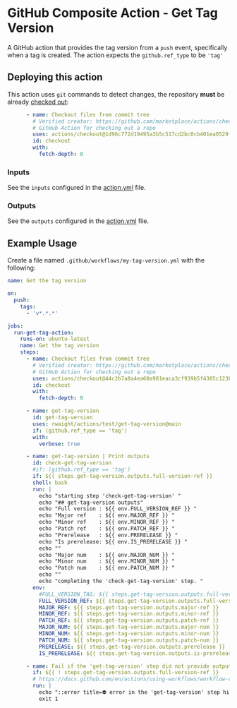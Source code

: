 # GitHub Composite Action - Get Tag Version

A GitHub action that provides the tag version from a `push` event, specifically when a tag is created.  The action expects the `github.ref_type` to be `'tag'`

## Deploying this action

This action uses `git` commands to detect changes, the repository **must** be already [checked out](https://github.com/actions/checkout):
```yml
      - name: Checkout files from commit tree
        # Verified creator: https://github.com/marketplace/actions/checkout
        # GitHub Action for checking out a repo
        uses: actions/checkout@1d96c772d19495a3b5c517cd2bc0cb401ea0529f # v4.1.3
        id: checkout
        with:
          fetch-depth: 0
```


### Inputs

See the `inputs` configured in the [action.yml](action.yml) file.

### Outputs

See the `outputs` configured in the [action.yml](action.yml) file.

## Example Usage

Create a file named `.github/workflows/my-tag-version.yml` with the following:
```yml
name: Get the tag version

on: 
  push:
    tags:
      - 'v*.*.*'

jobs:
  run-get-tag-action:
    runs-on: ubuntu-latest
    name: Get the tag version
    steps:
      - name: Checkout files from commit tree
        # Verified creator: https://github.com/marketplace/actions/checkout
        # GitHub Action for checking out a repo
        uses: actions/checkout@44c2b7a8a4ea60a981eaca3cf939b5f4305c123b # v4.1.5
        id: checkout
        with:
          fetch-depth: 0

      - name: get-tag-version
        id: get-tag-version
        uses: rwaight/actions/test/get-tag-version@main
        if: (github.ref_type == 'tag')
        with:
          verbose: true

      - name: get-tag-version | Print outputs
        id: check-get-tag-version
        #if: (github.ref_type == 'tag')
        if: ${{ steps.get-tag-version.outputs.full-version-ref }}
        shell: bash
        run: |
          echo "starting step 'check-get-tag-version' "
          echo "## get-tag-version outputs"
          echo "Full version : ${{ env.FULL_VERSION_REF }} "
          echo "Major ref    : ${{ env.MAJOR_REF }} "
          echo "Minor ref    : ${{ env.MINOR_REF }} "
          echo "Patch ref    : ${{ env.PATCH_REF }} "
          echo "Prerelease   : ${{ env.PRERELEASE }} "
          echo "Is prerelease: ${{ env.IS_PRERELEASE }} "
          echo ""
          echo "Major num    : ${{ env.MAJOR_NUM }} "
          echo "Minor num    : ${{ env.MINOR_NUM }} "
          echo "Patch num    : ${{ env.PATCH_NUM }} "
          echo ""
          echo "completing the 'check-get-tag-version' step. "
        env:
          #FULL_VERSION_TAG: ${{ steps.get-tag-version.outputs.full-version-tag }}
          FULL_VERSION_REF: ${{ steps.get-tag-version.outputs.full-version-ref }}
          MAJOR_REF: ${{ steps.get-tag-version.outputs.major-ref }}
          MINOR_REF: ${{ steps.get-tag-version.outputs.minor-ref }}
          PATCH_REF: ${{ steps.get-tag-version.outputs.patch-ref }}
          MAJOR_NUM: ${{ steps.get-tag-version.outputs.major-num }}
          MINOR_NUM: ${{ steps.get-tag-version.outputs.minor-num }}
          PATCH_NUM: ${{ steps.get-tag-version.outputs.patch-num }}
          PRERELEASE: ${{ steps.get-tag-version.outputs.prerelease }}
          IS_PRERELEASE: ${{ steps.get-tag-version.outputs.is-prerelease }}

      - name: Fail if the 'get-tag-version' step did not provide output
        if: ${{ ! steps.get-tag-version.outputs.full-version-ref }}
        # https://docs.github.com/en/actions/using-workflows/workflow-commands-for-github-actions#setting-an-error-message
        run: |
          echo "::error title=⛔ error in the 'get-tag-version' step hint::No output provided"
          exit 1

```
